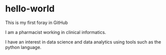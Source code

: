 # hello-world
This is my first foray in GitHub

I am a pharmacist working in clinical informatics.

I have an interest in data science and data analytics using tools such as the python language.
